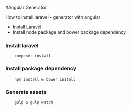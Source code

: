 #Angular Generator

How to install laravel - generator with angular

  - Install Laravel
  - Install node package and bower package dependency

### Install laravel
```shell
    composer install
```
### Install package dependency
```shell
    npm install & bower install
```
### Generate assets
```shell
    gulp & gulp watch
```
